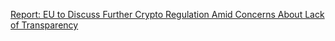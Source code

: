 [Report: EU to Discuss Further Crypto Regulation Amid Concerns About Lack of Transparency](https://cointelegraph.com/news/report-eu-to-discuss-further-crypto-regulation-amid-concerns-about-lack-of-transparency)